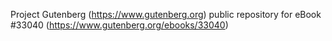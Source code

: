 Project Gutenberg (https://www.gutenberg.org) public repository for eBook #33040 (https://www.gutenberg.org/ebooks/33040)
